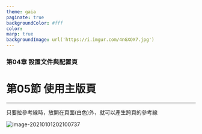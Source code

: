 ```yaml
---
theme: gaia
paginate: true
backgroundColor: #fff
color: 
marp: true
backgroundImage: url('https://i.imgur.com/4nGXOX7.jpg')
---
```

<style>
section h1 {
  color: #48011f
}
</style>

<!-- _class: lead -->

### 第04章 設置文件與配置頁
# 第05節 使用主版頁

---

只要拉參考線時，放開在頁面(白色)外，就可以產生跨頁的參考線

![image-20210101202100737](https://i.imgur.com/AYO00Ra.png)